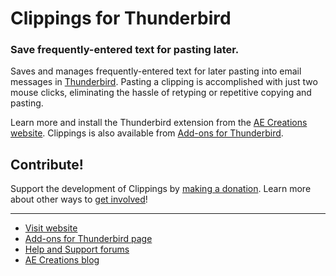 # Clippings for Thunderbird
### Save frequently-entered text for pasting later.

Saves and manages frequently-entered text for later pasting into email messages in [Thunderbird](https://www.thunderbird.net/). Pasting a clipping is accomplished with just two mouse clicks, eliminating the hassle of retyping or repetitive copying and pasting.

Learn more and install the Thunderbird extension from the [AE Creations website](https://aecreations.sourceforge.io/clippings/install.php). Clippings is also available from [Add-ons for Thunderbird](https://addons.thunderbird.net/en-US/thunderbird/addon/clippings-tb/).

## Contribute!

Support the development of Clippings by [making a donation](https://aecreations.sourceforge.io/clippings/donate.php).  Learn more about other ways to [get involved](https://aecreations.sourceforge.io/clippings/contribute.php)!

---

* [Visit website](https://aecreations.sourceforge.io/clippings/index.php)
* [Add-ons for Thunderbird page](https://addons.thunderbird.net/en-US/thunderbird/addon/clippings-tb/)
* [Help and Support forums](https://groups.google.com/d/forum/aecreations-help)
* [AE Creations blog](https://aecreations.blogspot.com/)
